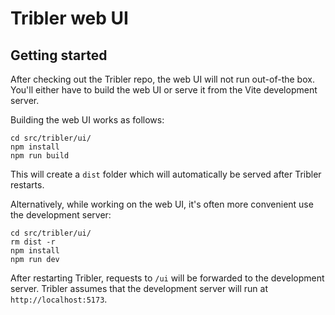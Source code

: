 # Tribler web UI

## Getting started

After checking out the Tribler repo, the web UI will not run out-of-the box. You'll either have to build the web UI or serve it from the Vite development server.

Building the web UI works as follows:

```
cd src/tribler/ui/
npm install
npm run build
```

This will create a `dist` folder which will automatically be served after Tribler restarts.

Alternatively, while working on the web UI, it's often more convenient use the development server:

```
cd src/tribler/ui/
rm dist -r
npm install
npm run dev
```

After restarting Tribler, requests to `/ui` will be forwarded to the development server. Tribler assumes that the development server will run at `http://localhost:5173`.
<!-- Auto-update: 2025-10-15T12:50:30.518878 -->
